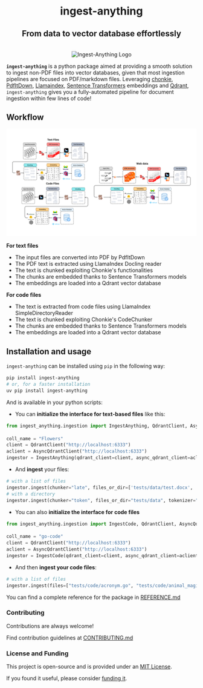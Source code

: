 <div align="center">
<h1>ingest-anything</h1>
<h2>From data to vector database effortlessly</h2>
</div>
<br>
<div align="center">
    <img src="https://raw.githubusercontent.com/AstraBert/ingest-anything/main/logo.png" alt="Ingest-Anything Logo">
</div>


**`ingest-anything`** is a python package aimed at providing a smooth solution to ingest non-PDF files into vector databases, given that most ingestion pipelines are focused on PDF/markdown files. Leveraging [chonkie](https://docs.chonkie.ai/getting-started/introduction), [PdfItDown](https://github.com/AstraBert/PdfItDown), [Llamaindex](https://www.llamaindex.ai), [Sentence Transformers](https://sbert.net) embeddings and [Qdrant](https://qdrant.tech), `ingest-anything` gives you a fully-automated pipeline for document ingestion within few lines of code!

## Workflow

<div align="center">
    <img src="https://raw.githubusercontent.com/AstraBert/ingest-anything/main/workflow.png" alt="Ingest-Anything Workflow">
</div>

**For text files**

- The input files are converted into PDF by PdfItDown
- The PDF text is extracted using LlamaIndex Docling reader
- The text is chunked exploiting Chonkie's functionalities
- The chunks are embedded thanks to Sentence Transformers models
- The embeddings are loaded into a Qdrant vector database

**For code files**
- The text is extracted from code files using LlamaIndex SimpleDirectoryReader
- The text is chunked exploiting Chonkie's CodeChunker
- The chunks are embedded thanks to Sentence Transformers models
- The embeddings are loaded into a Qdrant vector database

## Installation and usage

`ingest-anything` can be installed using `pip` in the following way:

```bash
pip install ingest-anything
# or, for a faster installation
uv pip install ingest-anything
```

And is available in your python scripts:

- You can **initialize the interface for text-based files** like this:

```python
from ingest_anything.ingestion import IngestAnything, QdrantClient, AsyncQdrantClient

coll_name = "Flowers"
client = QdrantClient("http://localhost:6333")
aclient = AsyncQdrantClient("http://localhost:6333")
ingestor = IngestAnything(qdrant_client=client, async_qdrant_client=aclient, collection_name=coll_name, hybrid_search=True)
```

- And **ingest** your files:

```python
# with a list of files
ingestor.ingest(chunker="late", files_or_dir=['tests/data/test.docx', 'tests/data/test0.png', 'tests/data/test1.csv', 'tests/data/test2.json', 'tests/data/test3.md', 'tests/data/test4.xml', 'tests/data/test5.zip'], embedding_model="sentence-transformers/all-MiniLM-L6-v2")
# with a directory
ingestor.ingest(chunker="token", files_or_dir="tests/data", tokenizer="gpt2", embedding_model="sentence-transformers/all-MiniLM-L6-v2")
```

- You can also **initialize the interface for code files** 

```python
from ingest_anything.ingestion import IngestCode, QdrantClient, AsyncQdrantClient

coll_name = "go-code"
client = QdrantClient("http://localhost:6333")
aclient = AsyncQdrantClient("http://localhost:6333")
ingestor = IngestCode(qdrant_client=client, async_qdrant_client=aclient, collection_name=coll_name, hybrid_search=True)
```

- And then **ingest your code files**:

```python
# with a list of files
ingestor.ingest(files=["tests/code/acronym.go", "tests/code/animal_magic.go", "tests/code/atbash_cipher_test.go"], embedding_model="sentence-transformers/all-MiniLM-L6-v2", language="go")
```

You can find a complete reference for the package in [REFERENCE.md](https://github.com/AstraBert/ingest-anything/tree/main/REFERENCE.md)

### Contributing

Contributions are always welcome!

Find contribution guidelines at [CONTRIBUTING.md](https://github.com/AstraBert/ingest-anything/tree/main/CONTRIBUTING.md)

### License and Funding

This project is open-source and is provided under an [MIT License](https://github.com/AstraBert/ingest-anything/tree/main/LICENSE).

If you found it useful, please consider [funding it](https://github.com/sponsors/AstraBert).